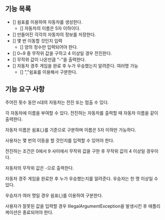 ## 기능 목록
- [] 쉼표를 이용하여 자동차를 생성한다.
  - [] 자동차의 이름은 5자 이하이다.
- [] 만들어진 각각의 자동차의 정보를 저장한다.
- [] 몇 번 이동할 것인지 입력
  - [] 양의 정수만 입력되어야 한다.
- [] 0~9 중 무작위 값을 구하고 4 이상일 경우 전진한다.
- [] 무작위 값이 나온만큼 "-"을 출력한다.
- [] 자동차 경주 게임을 완료 후 누가 우승했는지 알려준다. 여러명 가능
  - [] ","쉼표를 이용해서 구분한다.

## 기능 요구 사항

주어진 횟수 동안 n대의 자동차는 전진 또는 멈출 수 있다.

각 자동차에 이름을 부여할 수 있다. 전진하는 자동차를 출력할 때 자동차 이름을 같이 출력한다.

자동차 이름은 쉼표(,)를 기준으로 구분하며 이름은 5자 이하만 가능하다.

사용자는 몇 번의 이동을 할 것인지를 입력할 수 있어야 한다.

전진하는 조건은 0에서 9 사이에서 무작위 값을 구한 후 무작위 값이 4 이상일 경우이다.

자동차의 무작위 값은 -으로 출력한다.

자동차 경주 게임을 완료한 후 누가 우승했는지를 알려준다. 우승자는 한 명 이상일 수 있다.

우승자가 여러 명일 경우 쉼표(,)를 이용하여 구분한다.

사용자가 잘못된 값을 입력할 경우 IllegalArgumentException을 발생시킨 후 애플리케이션은 종료되어야 한다.